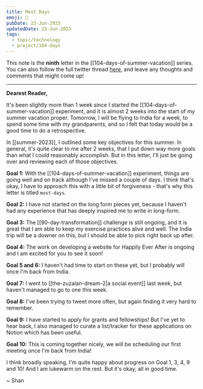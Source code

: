 ```yaml
---
title: Most Days
emoji: 🎈
pubDate: 23-Jun-2023
updatedDate: 23-Jun-2023
tags:
  - topic/technology
  - project/104-days
---
```


This note is the **ninth** letter in the [[104-days-of-summer-vacation]] series. You can also follow the full twitter thread [here](https://twitter.com/solderneer/status/1668911213810716672), and leave any thoughts and comments that might come up!

---

**Dearest Reader,**

It's been slightly more than 1 week since I started the [[104-days-of-summer-vacation]] experiment, and it is almost 2 weeks into the start of my summer vacation proper. Tomorrow, I will be flying to India for a week, to spend some time with my grandparents, and so I felt that today would be a good time to do a retrospective.

In [[summer-2023]], I outlined some key objectives for this summer. In general, it's quite clear to me after 2 weeks, that I put down way more goals than what I could reasonably accomplish. But in this letter, I'll just be going over and reviewing each of those objectives.

**Goal 1:** With the [[104-days-of-summer-vacation]] experiment, things are going well and on track although I've missed a couple of days. I think that's okay, I have to approach this with a little bit of forgiveness - that's why this letter is titled `most-days`.

**Goal 2:** I have not started on the long form pieces yet, because I haven't had any experience that has deeply inspired me to write in long-form.

**Goal 3:** The [[90-day-transformation]] challenge is still ongoing, and it is great that I am able to keep my exercise practices alive and well. The India trip will be a downer on this, but I should be able to pick right back up after.

**Goal 4:** The work on developing a website for Happily Ever After is ongoing and I am excited for you to see it soon!

**Goal 5 and 6:** I haven't had time to start on these yet, but I probably will once I'm back from India.

**Goal 7:** I went to [[the-zuzalan-dream-2|a social event]] last week, but haven't managed to go to one this week.

**Goal 8:** I've been trying to tweet more often, but again finding it very hard to remember.

**Goal 9:** I have started to apply for grants and fellowships! But I've yet to hear back, I also managed to curate a list/tracker for these applications on Notion which has been useful.

**Goal 10:** This is coming together nicely, we will be scheduling our first meeting once I'm back from India!

I think broadly speaking, I'm quite happy about progress on Goal 1, 3, 4, 9 and 10! And I am lukewarm on the rest. But it's okay, all in good time.

~ Shan